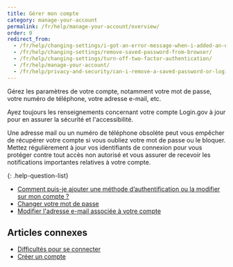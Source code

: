 ```yaml
---
title: Gérer mon compte
category: manage-your-account
permalink: /fr/help/manage-your-account/overview/
order: 0
redirect_from:
  - /fr/help/changing-settings/i-got-an-error-message-when-i-added-an-email/
  - /fr/help/changing-settings/remove-saved-password-from-browser/
  - /fr/help/changing-settings/turn-off-two-factor-authentication/
  - /fr/help/manage-your-account/
  - /fr/help/privacy-and-security/can-i-remove-a-saved-password-or-login-information-from-my-browser/
---
```


Gérez les paramètres de votre compte, notamment votre mot de passe, votre numéro de téléphone, votre adresse e-mail, etc.

Ayez toujours les renseignements concernant votre compte Login.gov à jour pour en assurer la sécurité et l'accessibilité.

Une adresse mail ou un numéro de téléphone obsolète peut vous empêcher de récupérer votre compte si vous oubliez votre mot de passe ou le bloquer. Mettez régulièrement à jour vos identifiants de connexion pour vous protéger contre tout accès non autorisé et vous assurer de recevoir les notifications importantes relatives à votre compte.

{: .help-question-list}
- [Comment puis-je ajouter une méthode d’authentification ou la modifier sur mon compte ?](/fr/help/manage-your-account/add-or-change-your-authentication-method/)
- [Changer votre mot de passe](/fr/help/manage-your-account/change-your-password/)
- [Modifier l'adresse e-mail associée à votre compte](/fr/help/manage-your-account/change-your-email-address/)


## Articles connexes

* [Difficultés pour se connecter](/fr/help/trouble-signing-in/overview/)
* [Créer un compte](/fr/help/create-account/overview/)
